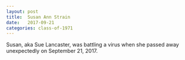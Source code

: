 ```yaml
---
layout: post
title:  Susan Ann Strain
date:   2017-09-21
categories: class-of-1971
---
```

Susan, aka Sue Lancaster, was battling a virus when she passed away unexpectedly on September 21, 2017.
